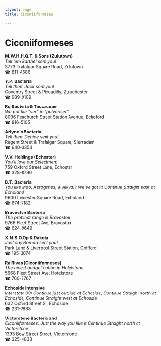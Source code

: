 ```yaml
---
layout: page 
title: Ciconiiformeses

---
```



# Ciconiiformeses


 **M.W.H.H.Q.T. & Sons (Zulutown)**  
_Tell 'em Barthel sent you!_  
3773 Trafalgar Square Road, Zulutown  
☎ 811-4686

**Y.P. Bacteria**  
_Tell them Jack sent you!_  
Coventry Street & Piccadilly, Zuluchester  
☎ 989-9109

**Rq Bacteria & Taccaceae**  
_We put the "ser" in "pulveriser"_  
8096 Fenchurch Street Station Avenue, Echoford  
☎ 816-5105

**Arlyne's Bacteria**  
_Tell them Denice sent you!_  
Regent Street & Trafalgar Square, Sierradam  
☎ 640-3354

**V.V. Holdings (Echoster)**  
_You'll love our Selectmen!_  
759 Oxford Street Lane, Echoster  
☎ 328-8796

**B.T. Bacteria**  
_You like Mao, Aerogenes, & Alkyd!? We've got it! 
Continue Straight east at Echoland_  
9600 Leicester Square Road, Echoland  
☎ 674-7182

**Bravoston Bacteria**  
_The prettiest range in Bravoston_  
9766 Fleet Street Ave, Bravoston  
☎ 624-9649

**X.N.S.O.Op & Dakota**  
_Just say Brenda sent you!_  
Park Lane & Liverpool Street Station, Golfford  
☎ 195-3074

**Ra Rivas (Ciconiiformeses)**  
_The nicest budget option in Hotelstone_  
5668 Fleet Street Ave, Hotelstone  
☎ 760-7767

**Echoside Intensive**  
_Interstate 99: Continue just outside at Echoside, Continue Straight north at Echoside, Continue Straight west at Echoside_  
632 Oxford Street St, Echoside  
☎ 231-7888

**Victorstone Bacteria and**  
_Ciconiiformeses: Just the way you like it 
Continue Straight north at Victorstone_  
1393 Bow Street Street, Victorstone  
☎ 325-4833

